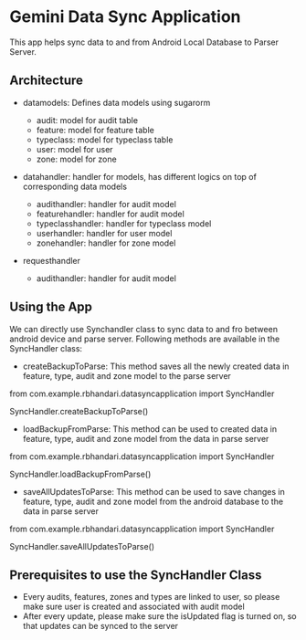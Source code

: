 # Gemini Data Sync Application #

This app helps sync data to and from Android Local Database to Parser Server.

## Architecture ##
- datamodels: Defines data models using sugarorm
  - audit: model for audit table
  - feature: model for feature table
  - typeclass: model for typeclass table
  - user: model for user
  - zone: model for zone

 - datahandler: handler for models, has different logics on top of corresponding data models
   - audithandler: handler for audit model
   - featurehandler: handler for audit model
   - typeclasshandler: handler for typeclass model
   - userhandler: handler for user model
   - zonehandler: handler for zone model

- requesthandler
   - audithandler: handler for audit model

## Using the App ##

We can directly use Synchandler class to sync data to and fro between android device and parse server.
Following methods are available in the SyncHandler class:


- createBackupToParse: This method saves all the newly created data in feature, type, audit and zone model to the parse server

from com.example.rbhandari.datasyncapplication import SyncHandler

SyncHandler.createBackupToParse()

- loadBackupFromParse: This method can be used to created data in feature, type, audit and zone model from the data in parse server

from com.example.rbhandari.datasyncapplication import SyncHandler

SyncHandler.loadBackupFromParse()


- saveAllUpdatesToParse: This method can be used to save changes in feature, type, audit and zone model from the android database to the data in parse server

from com.example.rbhandari.datasyncapplication import SyncHandler

SyncHandler.saveAllUpdatesToParse()


## Prerequisites to use the SyncHandler Class ##
- Every audits, features, zones and types are linked to user, so please make sure user is created and associated with audit model
- After every update, please make sure the isUpdated flag is turned on, so that updates can be synced to the server

